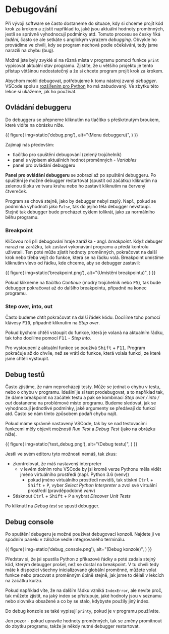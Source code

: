 # Debugování

Při vývoji software se často dostaneme do situace,
kdy si chceme projít kód krok za krokem a zjistit
například to, jaké jsou aktuální hodnoty proměnných,
jestli se správně vyhodnocují podmínky atd.
Tomuto procesu se česky říká *ladění*, často se ale
setkáte s anglickým výrazem *debugging*. Obvykle
ho provádíme ve chvíli, kdy se program nechová
podle očekávání, tedy jsme narazili na chybu (bug).

Možná jste byly zvyklé si na různá místa v programu
pomocí funkce `print` vypisovat aktuální stav programu.
Zjistíte, že u většího projektu je tento přístup většinou
nedostatečný a že si chcete program projít krok za krokem.

Abychom mohli debugovat, potřebujeme k tomu nástroj zvaný
*debugger*. VSCode spolu s [rozšířením pro Python](https://marketplace.visualstudio.com/items?itemName=ms-python.python) ho má zabudovaný.
Ve zbytku této lekce si ukážeme, jak ho používat.

## Ovládání debuggeru
Do debuggeru se přepneme kliknutím na tlačítko s přeškrtnutým broukem,
které vidíte na obrázku níže.

{{ figure(
    img=static('debug.png'),
    alt="(Menu debuggeru)",
) }}

Zajímají nás především:
- tlačítko pro spuštění debugování (zelený trojúhelník)
- panel s výpisem aktuálních hodnot proměnných - *Variables*
- panel pro ovládání debuggeru

**Panel pro ovládání debuggeru** se zobrazí až po spuštění debuggeru.
Po spuštění je možné debugger restartovat (spustit od začátku)
kliknutím na zelenou šipku ve tvaru kruhu
nebo ho zastavit kliknutím na červený čtvereček.

Program se chová stejně, jako by debugger nebyl zaplý.
Např., pokud se podmínka vyhodnotí jako `False`, tak do jejího těla debugger nevstoupí.
Stejně tak debugger bude procházet cyklem tolikrát, jako za normálního
běhu programu.

### Breakpoint
Klíčovou roli při debugování hraje zarážka - angl. *breakpoint*.
Když debuger narazí na zarážku, tak zastaví vykonávání programu
a předá kontrolu uživateli. Ten poté může zjistit hodnoty proměnných,
pokračovat na další krok nebo třeba vejít do funkce, která se na řádku volá.
Breakpoint umístíme kliknutím vlevo od řádku, kde chceme, aby se debugger zastavil:

{{ figure(
    img=static('breakpoint.png'),
    alt="(Umístění breakpointu)",
) }}

Pokud klikneme na tlačítko *Continue* (modrý trojúhelník nebo <kbd>F5</kbd>),
tak bude debugger pokračovat až do dalšího breakpointu,
případně na konec programu.

### Step over, into, out
Často budeme chtít pokračovat na další řádek kódu. Docílíme toho pomocí
klávesy <kbd>F10</kbd>, případně kliknutím na *Step over*.

Pokud bychom chtěli vstoupit do funkce, která je volaná na aktualním řádku,
tak toho docílíme pomocí <kbd>F11</kbd> - *Step into*.

Pro vystoupení z aktuální funkce se používá
<kbd>Shift</kbd> + <kbd>F11</kbd>.
Program pokračuje až do chvíle, než se vrátí do funkce, která volala
funkci, ze které jsme chtěli vystoupit.

## Debug testů
Často zjistíme, že nám neprocházejí testy.
Může se jednat o chybu v testu, nebo o chybu v programu.
Ideální je si test prodebugovat, a to například tak,
že dáme breakpoint na začátek testu a pak se kombinací
*Step over / into / out* dostaneme na problémové místo programu.
Budeme sledovat, jak se vyhodnocují jednotlivé podmínky,
jaké argumenty se předávají do funkcí atd.
Často se nám tímto způsobem podaří chybu najít.

Pokud máme správně nastavený VSCode, tak by se nad testovacími
funkcemi měly objevit možnosti *Run Test* a *Debug Test*
(jako na obrázku níže).

{{ figure(
    img=static('test_debug.png'),
    alt="(Debug testu)",
) }}

Jestli ve svém editoru tyto možnosti nemáš, tak zkus:
- zkontrolovat, že máš nastavený interpreter
  - v levém dolním rohu VSCode by jsi kromě verze Pythonu
    měla vidět jméno virtuálního prostředí (např. Python 3.6 (venv))
    - pokud jméno virtuálního prostředí nevidíš, tak stiskni
      <kbd>Ctrl</kbd> + <kbd>Shift</kbd> + <kbd>P</kbd>,
      vyber *Select Python Interpreter* a zvol své virtuální prostředí
      (pravděpodobně *venv*)
- Stisknout <kbd>Ctrl</kbd> + <kbd>Shift</kbd> + <kbd>P</kbd> a vybrat *Discover Unit Tests*

Po kliknutí na *Debug test* se spustí debugger.

## Debug console
Po spuštění debugeru je možné používat debugovací konzoli.
Najdete ji ve spodním panelu v záložce vedle integrovaného terminálu.

{{ figure(
    img=static('debug_console.png'),
    alt="(Debug konzole)",
) }}

Představ si, že jsi spustila Python z příkazové řádky
a poté zadala stejný kód, kterým debugger prošel, než se dostal na breakpoint.
V tu chvíli tedy máte k dispozici všechny inicializované globální proměnné,
můžete volat funkce nebo pracovat s proměnným úplně stejně,
jak jsme to dělali v lekcích na začátku kurzu.

Pokud například víte, že na dalším řádku vzniká `IndexError`, ale nevíte proč,
tak můžete zjistit, na jaký index se přistupuje, jaké hodnoty jsou v
seznamu nebo slovníku obsažené a co by se stalo, kdybyste použily jiný index.

Do debug konzole se také vypisují `printy`, pokud je v programu používáte.

Jen pozor - pokud upravíte hodnoty proměnných,
tak se změny promítnout do zbytku programu, takže je někdy nutné
debugger restartovat.
